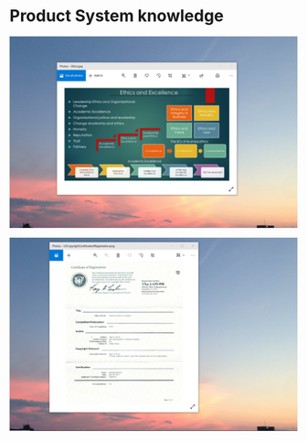 # Product System knowledge


![image](EthicsandExcellence.png)

![image](USCopyrightCertificate.png)
